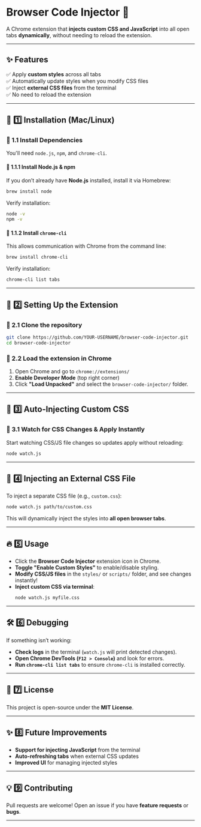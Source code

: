 # Browser Code Injector 💉

A Chrome extension that **injects custom CSS and JavaScript** into all open tabs **dynamically**, without needing to reload the extension.

---

## **✨ Features**  
✅ Apply **custom styles** across all tabs  
✅ Automatically update styles when you modify CSS files  
✅ Inject **external CSS files** from the terminal  
✅ No need to reload the extension  

---

## **🚀 1️⃣ Installation (Mac/Linux)**  

### **📌 1.1 Install Dependencies**  
You'll need `node.js`, `npm`, and `chrome-cli`.

#### **📌 1.1.1 Install Node.js & npm**  
If you don’t already have **Node.js** installed, install it via Homebrew:

```sh
brew install node
```  
Verify installation:  
```sh
node -v
npm -v
```  

#### **📌 1.1.2 Install `chrome-cli`**  
This allows communication with Chrome from the command line:

```sh
brew install chrome-cli
```  
Verify installation:  
```sh
chrome-cli list tabs
```  

---

## **🔧 2️⃣ Setting Up the Extension**  

### **📌 2.1 Clone the repository**  
```sh
git clone https://github.com/YOUR-USERNAME/browser-code-injector.git
cd browser-code-injector
```  

### **📌 2.2 Load the extension in Chrome**  
1. Open Chrome and go to `chrome://extensions/`  
2. **Enable Developer Mode** (top right corner)  
3. Click **"Load Unpacked"** and select the `browser-code-injector/` folder.  

---

## **🎨 3️⃣ Auto-Injecting Custom CSS**  

### **📌 3.1 Watch for CSS Changes & Apply Instantly**  
Start watching CSS/JS file changes so updates apply without reloading:

```sh
node watch.js
```  

---

## **📂 4️⃣ Injecting an External CSS File**  

To inject a separate CSS file (e.g., `custom.css`):

```sh
node watch.js path/to/custom.css
```  

This will dynamically inject the styles into **all open browser tabs**.

---

## **🔥 5️⃣ Usage**  

- Click the **Browser Code Injector** extension icon in Chrome.  
- **Toggle "Enable Custom Styles"** to enable/disable styling.  
- **Modify CSS/JS files** in the `styles/` or `scripts/` folder, and see changes instantly!  
- **Inject custom CSS via terminal**:  
  ```sh
  node watch.js myfile.css
  ```  

---

## **🛠 6️⃣ Debugging**  

If something isn’t working:  
- **Check logs** in the terminal (`watch.js` will print detected changes).  
- **Open Chrome DevTools (`F12 > Console`)** and look for errors.  
- **Run `chrome-cli list tabs`** to ensure `chrome-cli` is installed correctly.  

---

## **📜 7️⃣ License**  

This project is open-source under the **MIT License**.

---

## **✨ 8️⃣ Future Improvements**  

- **Support for injecting JavaScript** from the terminal  
- **Auto-refreshing tabs** when external CSS updates  
- **Improved UI** for managing injected styles  

---

## **💡 9️⃣ Contributing**  

Pull requests are welcome! Open an issue if you have **feature requests** or **bugs**.

---